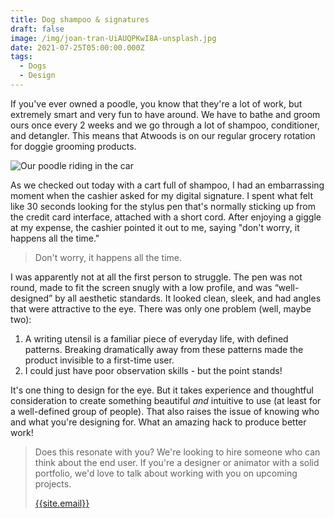 ```yaml
---
title: Dog shampoo & signatures
draft: false
image: /img/joan-tran-UiAUQPKwI8A-unsplash.jpg
date: 2021-07-25T05:00:00.000Z
tags:
  - Dogs
  - Design
---
```


If you've ever owned a poodle, you know that they're a lot of work, but extremely smart and very fun to have around. We have to bathe and groom ours once every 2 weeks and we go through a lot of shampoo, conditioner, and detangler. This means that Atwoods is on our regular grocery rotation for doggie grooming products.

![Our poodle riding in the car](/img/roman-car-ride-poodle.jpg)

As we checked out today with a cart full of shampoo, I had an embarrassing moment when the cashier asked for my digital signature. I spent what felt like 30 seconds looking for the stylus pen that's normally sticking up from the credit card interface, attached with a short cord.  After enjoying a giggle at my expense, the cashier pointed it out to me, saying "don't worry, it happens all the time."

> Don't worry, it happens all the time.

I was apparently not at all the first person to struggle. The pen was not round, made to fit the screen snugly with a low profile, and was &ldquo;well-designed&rdquo; by all aesthetic standards. It looked clean, sleek, and had angles that were attractive to the eye. There was only one problem (well, maybe two):

1. A writing utensil is a familiar piece of everyday life, with defined patterns. Breaking dramatically away from these patterns made the product invisible to a first-time user.
2. I could just have poor observation skills - but the point stands!

It's one thing to design for the eye. But it takes experience and thoughtful consideration to create something beautiful *and* intuitive to use (at least for a well-defined group of people). That also raises the issue of knowing who and what you're designing for. What an amazing hack to produce better work!

> Does this resonate with you? We're looking to hire someone who can think about the end user. If you're a designer or animator with a solid portfolio, we'd love to talk about working with you on upcoming projects.
>
> [{{site.email}}](mailto:{{site.email}})